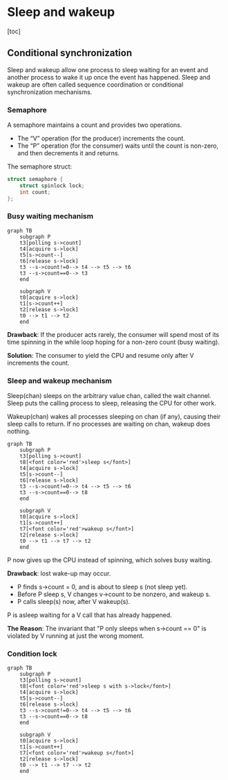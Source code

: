# Sleep and wakeup

[toc]

## Conditional synchronization

Sleep and wakeup allow one process to sleep waiting for an event and another process to wake it up once the event has happened. Sleep and wakeup are often called sequence coordination or conditional synchronization mechanisms.

### Semaphore

A semaphore maintains a count and provides two operations.

- The “V” operation (for the producer) increments the count. 
- The “P” operation (for the consumer) waits until the count is non-zero, and then decrements it and returns.

The semaphore struct:

```c++
struct semaphore {
    struct spinlock lock;
    int count;
};
```

### Busy waiting mechanism

```mermaid
graph TB
	subgraph P
	t3[polling s->count]
	t4[acquire s->lock]
	t5[s->count--]
	t6[release s->lock]
	t3 --s->count!=0--> t4 --> t5 --> t6
	t3 --s->count==0--> t3
	end
	
	subgraph V
	t0[acquire s->lock]
	t1[s->count++]
	t2[release s->lock]
	t0 --> t1 --> t2
	end
```

**Drawback**: If the producer acts rarely, the consumer will spend most of its time spinning in the while loop hoping for a non-zero count (busy waiting). 

**Solution**: The consumer to yield the CPU and resume only after V increments the count.

### Sleep and wakeup mechanism

Sleep(chan) sleeps on the arbitrary value chan, called the wait channel. Sleep puts the calling process to sleep, releasing the CPU for other work. 

Wakeup(chan) wakes all processes sleeping on chan (if any), causing their sleep calls to return. If no processes are waiting on chan, wakeup does nothing.

```mermaid
graph TB
	subgraph P
	t3[polling s->count]
	t8[<font color='red'>sleep s</font>]
	t4[acquire s->lock]
	t5[s->count--]
	t6[release s->lock]
	t3 --s->count!=0--> t4 --> t5 --> t6
	t3 --s->count==0--> t8
	end
	
	subgraph V
	t0[acquire s->lock]
	t1[s->count++]
	t7[<font color='red'>wakeup s</font>]
	t2[release s->lock]
	t0 --> t1 --> t7 --> t2
	end
```

P now gives up the CPU instead of spinning, which solves busy waiting.

**Drawback**: lost wake-up may occur.

- P finds s->count = 0, and is about to sleep s (not sleep yet).
- Before P sleep s, V changes v->count to be nonzero, and wakeup s.
- P calls sleep(s) now, after V wakeup(s).

P is asleep waiting for a V call that has already happened.

**The Reason**: The invariant that "P only sleeps when s->count == 0" is violated by V running at just the wrong moment.

### Condition lock

```mermaid
graph TB
	subgraph P
	t3[polling s->count]
	t8[<font color='red'>sleep s with s->lock</font>]
	t4[acquire s->lock]
	t5[s->count--]
	t6[release s->lock]
	t3 --s->count!=0--> t4 --> t5 --> t6
	t3 --s->count==0--> t8
	end
	
	subgraph V
	t0[acquire s->lock]
	t1[s->count++]
	t7[<font color='red'>wakeup s</font>]
	t2[release s->lock]
	t0 --> t1 --> t7 --> t2
	end
```

